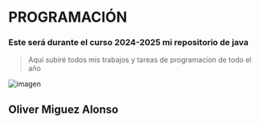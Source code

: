 # PROGRAMACIÓN

### Este será durante el curso 2024-2025 mi repositorio de java 

>Aqui subiré todos mis trabajos y tareas de programacíon de todo el año

![imagen](https://encrypted-tbn0.gstatic.com/images?q=tbn:ANd9GcQKRZ1pKDHMJU3juCOVQuAi2uYfuqSbA5Py5g&s)




## Oliver Miguez Alonso
